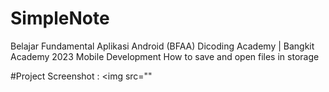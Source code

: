 # SimpleNote
Belajar Fundamental Aplikasi Android (BFAA) Dicoding Academy | Bangkit Academy 2023 Mobile Development How to save and open files in storage 

#Project Screenshot :
<img src=""
